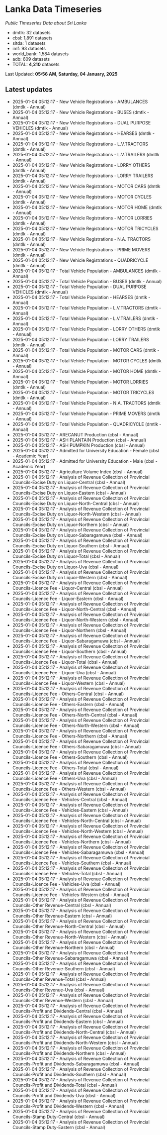 # Lanka Data Timeseries
*Public Timeseries Data about Sri Lanka*

* dmtlk: 32 datasets
* cbsl: 1,891 datasets
* sltda: 1 datasets
* imf: 93 datasets
* world_bank: 1,584 datasets
* adb: 609 datasets
* TOTAL: **4,210** datasets

Last Updated: **05:56 AM, Saturday, 04 January, 2025**

## Latest updates

* 2025-01-04 05:12:17 - New Vehicle Registrations - AMBULANCES (dmtlk - Annual)
* 2025-01-04 05:12:17 - New Vehicle Registrations - BUSES (dmtlk - Annual)
* 2025-01-04 05:12:17 - New Vehicle Registrations - DUAL PURPOSE VEHICLES (dmtlk - Annual)
* 2025-01-04 05:12:17 - New Vehicle Registrations - HEARSES (dmtlk - Annual)
* 2025-01-04 05:12:17 - New Vehicle Registrations - L.V.TRACTORS (dmtlk - Annual)
* 2025-01-04 05:12:17 - New Vehicle Registrations - L.V.TRAILERS (dmtlk - Annual)
* 2025-01-04 05:12:17 - New Vehicle Registrations - LORRY OTHERS (dmtlk - Annual)
* 2025-01-04 05:12:17 - New Vehicle Registrations - LORRY TRAILERS (dmtlk - Annual)
* 2025-01-04 05:12:17 - New Vehicle Registrations - MOTOR CARS (dmtlk - Annual)
* 2025-01-04 05:12:17 - New Vehicle Registrations - MOTOR CYCLES (dmtlk - Annual)
* 2025-01-04 05:12:17 - New Vehicle Registrations - MOTOR HOME (dmtlk - Annual)
* 2025-01-04 05:12:17 - New Vehicle Registrations - MOTOR LORRIES (dmtlk - Annual)
* 2025-01-04 05:12:17 - New Vehicle Registrations - MOTOR TRICYCLES (dmtlk - Annual)
* 2025-01-04 05:12:17 - New Vehicle Registrations - N.A. TRACTORS (dmtlk - Annual)
* 2025-01-04 05:12:17 - New Vehicle Registrations - PRIME MOVERS (dmtlk - Annual)
* 2025-01-04 05:12:17 - New Vehicle Registrations - QUADRICYCLE (dmtlk - Annual)
* 2025-01-04 05:12:17 - Total Vehicle Population - AMBULANCES (dmtlk - Annual)
* 2025-01-04 05:12:17 - Total Vehicle Population - BUSES (dmtlk - Annual)
* 2025-01-04 05:12:17 - Total Vehicle Population - DUAL PURPOSE VEHICLES (dmtlk - Annual)
* 2025-01-04 05:12:17 - Total Vehicle Population - HEARSES (dmtlk - Annual)
* 2025-01-04 05:12:17 - Total Vehicle Population - L.V.TRACTORS (dmtlk - Annual)
* 2025-01-04 05:12:17 - Total Vehicle Population - L.V.TRAILERS (dmtlk - Annual)
* 2025-01-04 05:12:17 - Total Vehicle Population - LORRY OTHERS (dmtlk - Annual)
* 2025-01-04 05:12:17 - Total Vehicle Population - LORRY TRAILERS (dmtlk - Annual)
* 2025-01-04 05:12:17 - Total Vehicle Population - MOTOR CARS (dmtlk - Annual)
* 2025-01-04 05:12:17 - Total Vehicle Population - MOTOR CYCLES (dmtlk - Annual)
* 2025-01-04 05:12:17 - Total Vehicle Population - MOTOR HOME (dmtlk - Annual)
* 2025-01-04 05:12:17 - Total Vehicle Population - MOTOR LORRIES (dmtlk - Annual)
* 2025-01-04 05:12:17 - Total Vehicle Population - MOTOR TRICYCLES (dmtlk - Annual)
* 2025-01-04 05:12:17 - Total Vehicle Population - N.A. TRACTORS (dmtlk - Annual)
* 2025-01-04 05:12:17 - Total Vehicle Population - PRIME MOVERS (dmtlk - Annual)
* 2025-01-04 05:12:17 - Total Vehicle Population - QUADRICYCLE (dmtlk - Annual)
* 2025-01-04 05:12:17 - ARECANUT Production (cbsl - Annual)
* 2025-01-04 05:12:17 - ASH PLANTAIN Production (cbsl - Annual)
* 2025-01-04 05:12:17 - ASH PUMPKIN Production (cbsl - Annual)
* 2025-01-04 05:12:17 - Admitted for University Education - Female (cbsl - Academic Year)
* 2025-01-04 05:12:17 - Admitted for University Education - Male (cbsl - Academic Year)
* 2025-01-04 05:12:17 - Agriculture Volume Index (cbsl - Annual)
* 2025-01-04 05:12:17 - Analysis of Revenue Collection of Provincial Councils-Excise Duty on Liquor-Central (cbsl - Annual)
* 2025-01-04 05:12:17 - Analysis of Revenue Collection of Provincial Councils-Excise Duty on Liquor-Eastern (cbsl - Annual)
* 2025-01-04 05:12:17 - Analysis of Revenue Collection of Provincial Councils-Excise Duty on Liquor-North-Central (cbsl - Annual)
* 2025-01-04 05:12:17 - Analysis of Revenue Collection of Provincial Councils-Excise Duty on Liquor-North-Western (cbsl - Annual)
* 2025-01-04 05:12:17 - Analysis of Revenue Collection of Provincial Councils-Excise Duty on Liquor-Northern (cbsl - Annual)
* 2025-01-04 05:12:17 - Analysis of Revenue Collection of Provincial Councils-Excise Duty on Liquor-Sabaragamuwa (cbsl - Annual)
* 2025-01-04 05:12:17 - Analysis of Revenue Collection of Provincial Councils-Excise Duty on Liquor-Southern (cbsl - Annual)
* 2025-01-04 05:12:17 - Analysis of Revenue Collection of Provincial Councils-Excise Duty on Liquor-Total (cbsl - Annual)
* 2025-01-04 05:12:17 - Analysis of Revenue Collection of Provincial Councils-Excise Duty on Liquor-Uva (cbsl - Annual)
* 2025-01-04 05:12:17 - Analysis of Revenue Collection of Provincial Councils-Excise Duty on Liquor-Western (cbsl - Annual)
* 2025-01-04 05:12:17 - Analysis of Revenue Collection of Provincial Councils-Licence Fee - Liquor-Central (cbsl - Annual)
* 2025-01-04 05:12:17 - Analysis of Revenue Collection of Provincial Councils-Licence Fee - Liquor-Eastern (cbsl - Annual)
* 2025-01-04 05:12:17 - Analysis of Revenue Collection of Provincial Councils-Licence Fee - Liquor-North-Central (cbsl - Annual)
* 2025-01-04 05:12:17 - Analysis of Revenue Collection of Provincial Councils-Licence Fee - Liquor-North-Western (cbsl - Annual)
* 2025-01-04 05:12:17 - Analysis of Revenue Collection of Provincial Councils-Licence Fee - Liquor-Northern (cbsl - Annual)
* 2025-01-04 05:12:17 - Analysis of Revenue Collection of Provincial Councils-Licence Fee - Liquor-Sabaragamuwa (cbsl - Annual)
* 2025-01-04 05:12:17 - Analysis of Revenue Collection of Provincial Councils-Licence Fee - Liquor-Southern (cbsl - Annual)
* 2025-01-04 05:12:17 - Analysis of Revenue Collection of Provincial Councils-Licence Fee - Liquor-Total (cbsl - Annual)
* 2025-01-04 05:12:17 - Analysis of Revenue Collection of Provincial Councils-Licence Fee - Liquor-Uva (cbsl - Annual)
* 2025-01-04 05:12:17 - Analysis of Revenue Collection of Provincial Councils-Licence Fee - Liquor-Western (cbsl - Annual)
* 2025-01-04 05:12:17 - Analysis of Revenue Collection of Provincial Councils-Licence Fee - Others-Central (cbsl - Annual)
* 2025-01-04 05:12:17 - Analysis of Revenue Collection of Provincial Councils-Licence Fee - Others-Eastern (cbsl - Annual)
* 2025-01-04 05:12:17 - Analysis of Revenue Collection of Provincial Councils-Licence Fee - Others-North-Central (cbsl - Annual)
* 2025-01-04 05:12:17 - Analysis of Revenue Collection of Provincial Councils-Licence Fee - Others-North-Western (cbsl - Annual)
* 2025-01-04 05:12:17 - Analysis of Revenue Collection of Provincial Councils-Licence Fee - Others-Northern (cbsl - Annual)
* 2025-01-04 05:12:17 - Analysis of Revenue Collection of Provincial Councils-Licence Fee - Others-Sabaragamuwa (cbsl - Annual)
* 2025-01-04 05:12:17 - Analysis of Revenue Collection of Provincial Councils-Licence Fee - Others-Southern (cbsl - Annual)
* 2025-01-04 05:12:17 - Analysis of Revenue Collection of Provincial Councils-Licence Fee - Others-Total (cbsl - Annual)
* 2025-01-04 05:12:17 - Analysis of Revenue Collection of Provincial Councils-Licence Fee - Others-Uva (cbsl - Annual)
* 2025-01-04 05:12:17 - Analysis of Revenue Collection of Provincial Councils-Licence Fee - Others-Western (cbsl - Annual)
* 2025-01-04 05:12:17 - Analysis of Revenue Collection of Provincial Councils-Licence Fee - Vehicles-Central (cbsl - Annual)
* 2025-01-04 05:12:17 - Analysis of Revenue Collection of Provincial Councils-Licence Fee - Vehicles-Eastern (cbsl - Annual)
* 2025-01-04 05:12:17 - Analysis of Revenue Collection of Provincial Councils-Licence Fee - Vehicles-North-Central (cbsl - Annual)
* 2025-01-04 05:12:17 - Analysis of Revenue Collection of Provincial Councils-Licence Fee - Vehicles-North-Western (cbsl - Annual)
* 2025-01-04 05:12:17 - Analysis of Revenue Collection of Provincial Councils-Licence Fee - Vehicles-Northern (cbsl - Annual)
* 2025-01-04 05:12:17 - Analysis of Revenue Collection of Provincial Councils-Licence Fee - Vehicles-Sabaragamuwa (cbsl - Annual)
* 2025-01-04 05:12:17 - Analysis of Revenue Collection of Provincial Councils-Licence Fee - Vehicles-Southern (cbsl - Annual)
* 2025-01-04 05:12:17 - Analysis of Revenue Collection of Provincial Councils-Licence Fee - Vehicles-Total (cbsl - Annual)
* 2025-01-04 05:12:17 - Analysis of Revenue Collection of Provincial Councils-Licence Fee - Vehicles-Uva (cbsl - Annual)
* 2025-01-04 05:12:17 - Analysis of Revenue Collection of Provincial Councils-Licence Fee - Vehicles-Western (cbsl - Annual)
* 2025-01-04 05:12:17 - Analysis of Revenue Collection of Provincial Councils-Other Revenue-Central (cbsl - Annual)
* 2025-01-04 05:12:17 - Analysis of Revenue Collection of Provincial Councils-Other Revenue-Eastern (cbsl - Annual)
* 2025-01-04 05:12:17 - Analysis of Revenue Collection of Provincial Councils-Other Revenue-North-Central (cbsl - Annual)
* 2025-01-04 05:12:17 - Analysis of Revenue Collection of Provincial Councils-Other Revenue-North-Western (cbsl - Annual)
* 2025-01-04 05:12:17 - Analysis of Revenue Collection of Provincial Councils-Other Revenue-Northern (cbsl - Annual)
* 2025-01-04 05:12:17 - Analysis of Revenue Collection of Provincial Councils-Other Revenue-Sabaragamuwa (cbsl - Annual)
* 2025-01-04 05:12:17 - Analysis of Revenue Collection of Provincial Councils-Other Revenue-Southern (cbsl - Annual)
* 2025-01-04 05:12:17 - Analysis of Revenue Collection of Provincial Councils-Other Revenue-Total (cbsl - Annual)
* 2025-01-04 05:12:17 - Analysis of Revenue Collection of Provincial Councils-Other Revenue-Uva (cbsl - Annual)
* 2025-01-04 05:12:17 - Analysis of Revenue Collection of Provincial Councils-Other Revenue-Western (cbsl - Annual)
* 2025-01-04 05:12:17 - Analysis of Revenue Collection of Provincial Councils-Profit and Dividends-Central (cbsl - Annual)
* 2025-01-04 05:12:17 - Analysis of Revenue Collection of Provincial Councils-Profit and Dividends-Eastern (cbsl - Annual)
* 2025-01-04 05:12:17 - Analysis of Revenue Collection of Provincial Councils-Profit and Dividends-North-Central (cbsl - Annual)
* 2025-01-04 05:12:17 - Analysis of Revenue Collection of Provincial Councils-Profit and Dividends-North-Western (cbsl - Annual)
* 2025-01-04 05:12:17 - Analysis of Revenue Collection of Provincial Councils-Profit and Dividends-Northern (cbsl - Annual)
* 2025-01-04 05:12:17 - Analysis of Revenue Collection of Provincial Councils-Profit and Dividends-Sabaragamuwa (cbsl - Annual)
* 2025-01-04 05:12:17 - Analysis of Revenue Collection of Provincial Councils-Profit and Dividends-Southern (cbsl - Annual)
* 2025-01-04 05:12:17 - Analysis of Revenue Collection of Provincial Councils-Profit and Dividends-Total (cbsl - Annual)
* 2025-01-04 05:12:17 - Analysis of Revenue Collection of Provincial Councils-Profit and Dividends-Uva (cbsl - Annual)
* 2025-01-04 05:12:17 - Analysis of Revenue Collection of Provincial Councils-Profit and Dividends-Western (cbsl - Annual)
* 2025-01-04 05:12:17 - Analysis of Revenue Collection of Provincial Councils-Stamp Duty-Central (cbsl - Annual)
* 2025-01-04 05:12:17 - Analysis of Revenue Collection of Provincial Councils-Stamp Duty-Eastern (cbsl - Annual)